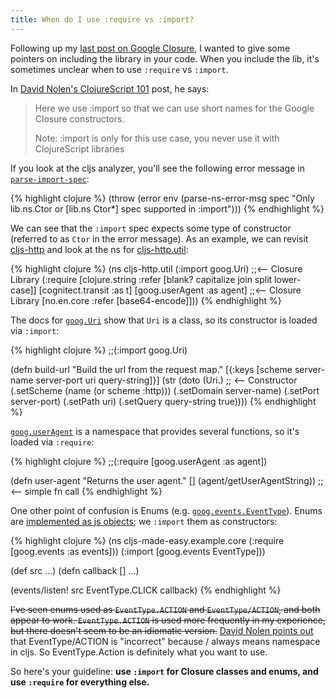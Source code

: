 ```yaml
---
title: When do I use :require vs :import?
---
```


Following up my [last post on Google Closure][closure-post], I wanted to give some pointers on including the library in your code. When you include the lib, it's sometimes unclear when to use `:require` vs `:import`.

In [David Nolen's ClojureScript 101][cljs-101] post, he says:

> Here we use :import so that we can use short names for the Google Closure constructors.
>
> Note: :import is only for this use case, you never use it with ClojureScript libraries

If you look at the cljs analyzer, you'll see the following error message in [`parse-import-spec`][parse-import]:

{% highlight clojure %}
(throw (error env
  (parse-ns-error-msg spec "Only lib.ns.Ctor or [lib.ns Ctor*] spec supported in :import")))
{% endhighlight %}

We can see that the `:import` spec expects some type of constructor (referred to as `Ctor` in the error message). As an example, we can revisit [cljs-http][cljs-http] and look at the ns for [cljs-http.util][util]:

{% highlight clojure %}
(ns cljs-http.util
  (:import goog.Uri) ;;<-- Closure Library
  (:require [clojure.string :refer [blank? capitalize join split lower-case]]
            [cognitect.transit :as t]
            [goog.userAgent :as agent] ;;<-- Closure Library
            [no.en.core :refer [base64-encode]]))
{% endhighlight %}

The docs for [`goog.Uri`][goog-uri-docs] show that `Uri` is a class, so its constructor is loaded via `:import`:

{% highlight clojure %}
;;(:import goog.Uri)

(defn build-url
  "Build the url from the request map."
  [{:keys [scheme server-name server-port uri query-string]}]
  (str (doto (Uri.) ;; <-- Constructor
         (.setScheme (name (or scheme :http)))
         (.setDomain server-name)
         (.setPort server-port)
         (.setPath uri)
         (.setQuery query-string true))))
{% endhighlight %}

[`goog.userAgent`][user-agent-docs] is a namespace that provides several functions, so it's loaded via `:require`:

{% highlight clojure %}
;;(:require [goog.userAgent :as agent])

(defn user-agent
  "Returns the user agent."
  [] (agent/getUserAgentString)) ;;<-- simple fn call
{% endhighlight %}

One other point of confusion is Enums (e.g. [`goog.events.EventType`][event-type-enum]). Enums are [implemented as js objects][enum-implementation]; we `:import` them as constructors:

{% highlight clojure %}
(ns cljs-made-easy.example.core
  (:require [goog.events :as events]))
  (:import [goog.events EventType]))

(def src ...)
(defn callback [] ...)

(events/listen! src EventType.CLICK callback) 
{% endhighlight %}

<del>I've seen enums used as `EventType.ACTION` and `EventType/ACTION`, and both appear to work. `EventType.ACTION` is used more frequently in my experience, but there doesn't seem to be an idiomatic version.</del> [David Nolen points out][twitter-correction] that EventType/ACTION is "incorrect" because / always means namespace in cljs. So EventType.Action is definitely what you want to use.

So here's your guideline: **use `:import` for Closure classes and enums, and use `:require` for everything else.**

[twitter-correction]: https://twitter.com/swannodette/status/611650659180511232
[enum-implementation]: http://google.github.io/closure-library/api/source/closure/goog/events/eventtype.js.src.html#l45
[event-type-enum]: http://google.github.io/closure-library/api/enum_goog_events_EventType.html
[user-agent-docs]: http://google.github.io/closure-library/api/namespace_goog_userAgent.html
[goog-uri-docs]: http://google.github.io/closure-library/api/class_goog_Uri.html
[closure-post]: http://clojurescriptmadeeasy.com/blog/do-not-forget-about-google-closure.html
[cljs-101]: http://swannodette.github.io/2013/11/07/clojurescript-101/
[parse-import]: https://github.com/clojure/clojurescript/blob/r3308/src/main/clojure/cljs/analyzer.cljc#L1399-L1412
[cljs-http]: http://clojurescriptmadeeasy.com/blog/how-to-make-remote-calls.html
[util]: https://github.com/r0man/cljs-http/blob/master/src/cljs_http/util.cljs

